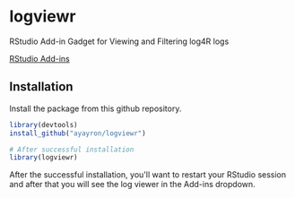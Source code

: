 # logviewr
RStudio Add-in Gadget for Viewing and Filtering log4R logs

[RStudio Add-ins](https://rstudio.github.io/rstudioaddins/)

## Installation

Install the package from this github repository.

```r
library(devtools)
install_github("ayayron/logviewr")

# After successful installation
library(logviewr)
```
After the successful installation, you'll want to restart your RStudio session and after that you will see the log viewer in the Add-ins dropdown.
